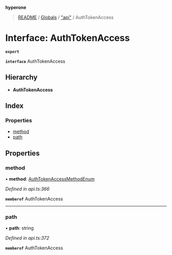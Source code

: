 **hyperone**

> [README](../README.md) / [Globals](../globals.md) / ["api"](../modules/_api_.md) / AuthTokenAccess

# Interface: AuthTokenAccess

**`export`** 

**`interface`** AuthTokenAccess

## Hierarchy

* **AuthTokenAccess**

## Index

### Properties

* [method](_api_.authtokenaccess.md#method)
* [path](_api_.authtokenaccess.md#path)

## Properties

### method

•  **method**: [AuthTokenAccessMethodEnum](../enums/_api_.authtokenaccessmethodenum.md)

*Defined in api.ts:366*

**`memberof`** AuthTokenAccess

___

### path

•  **path**: string

*Defined in api.ts:372*

**`memberof`** AuthTokenAccess
